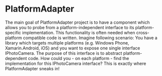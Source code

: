 # PlatformAdapter
The main goal of PlatformAdapter project is to have a component which allows you to probe from a platform-independent interface to its platform-specific implementation. This functionality is often needed when cross-platform compatible code is written. Imagine following scenario: You have a library which targets multiple platforms (e.g. Windows Phone, Xamarin.Android, iOS) and you want to expose one single interface IPhotoCamera. The purpose of this interface is to abstract platform-dependent code. How could you - on each platform - find the implementation for this IPhotoCamera interface? This is exactly where PlatformAdapter sneaks in!
